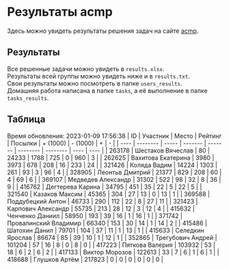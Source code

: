 # Результаты acmp
Здесь можно увидеть результаты решения задач на сайте [acmp](https://acmp.ru). 

## Результаты
Все решенные задачи можно увидеть в `results.xlsx`.  
Результаты всей группы можно увидеть ниже и в `results.txt`.  
Свои результаты можно посмотреть в папке `users_results`.  
Домашняя работа написана в папке `tasks`, а её выполнение в папке `tasks_results`.

## Таблица
Время обновления: 2023-01-09 17:56:38
| ID   | Участник | Место | Рейтинг | Посылки | + (1000) | - (1000) | +    | -    |
| ---- | -------- | ----- | ------- | ------- | -------- | -------- | ---- | ---- |
| 263178 | Шестаков Вячеслав | 80 | 24233 | 1788 | 725 | 0 | 960 | 3 |
| 262625 | Вахитова Екатерина | 3980 | 3973 | 678 | 208 | 16 | 233 | 24 |
| 321426 | Коляда Вадим | 14224 | 1303 | 261 | 93 | 3 | 96 | 4 |
| 328905 | Леонтьв Дмитрий | 21377 | 829 | 208 | 60 | 4 | 69 | 6 |
| 369107 | Медведев Александр | 31302 | 522 | 98 | 32 | 8 | 36 | 9 |
| 416762 | Дегтерева Карина | 34795 | 451 | 35 | 22 | 5 | 22 | 5 |
| 321540 | Казаков Максим | 45365 | 304 | 27 | 13 | 0 | 13 | 1 |
| 369588 | Поддубецкий Антон | 46733 | 290 | 112 | 22 | 8 | 27 | 11 |
| 321423 | Карпович Александр | 55735 | 213 | 28 | 12 | 3 | 12 | 4 |
| 415632 | Ченченко Даниил | 58950 | 193 | 39 | 16 | 1 | 16 | 1 |
| 371742 | Провалинский Владимир | 66340 | 153 | 30 | 14 | 1 | 14 | 2 |
| 415486 | Шатохин Данил | 79701 | 104 | 37 | 11 | 1 | 13 | 1 |
| 415633 | Селедкин Ярослав | 86674 | 85 | 39 | 10 | 1 | 12 | 1 |
| 352865 | Трегубович Андрей | 101204 | 57 | 16 | 8 | 0 | 8 | 0 |
| 417223 | Пяткова Валерия | 103932 | 53 | 18 | 6 | 2 | 6 | 2 |
| 417133 | Виктор Морозов | 122613 | 33 | 7 | 6 | 1 | 6 | 1 |
| 418688 | Глушков Артём | 217823 | 0 | 0 | 0 | 0 | 0 | 0 |
